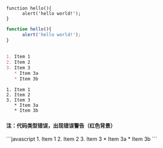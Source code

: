 #
```
function hello(){
      alert('hello world!');
}
```

```javascript
function hello(){
      alert('hello world!');
}
```
##
```markdown
1. Item 1
2. Item 2
3. Item 3
   * Item 3a
   * Item 3b
```
```
1. Item 1
2. Item 2
3. Item 3
   * Item 3a
   * Item 3b
```
###
<h4>注：代码类型错误，出现错误警告（红色背景）</h4>
```javascript
1. Item 1
2. Item 2
3. Item 3
   * Item 3a
   * Item 3b
```
